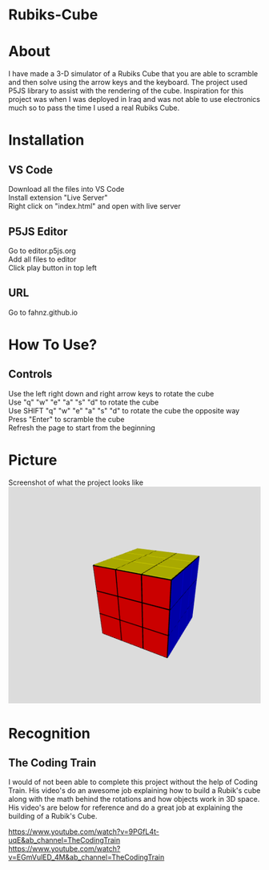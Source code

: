 # Rubiks-Cube

# About
I have made a 3-D simulator of a Rubiks Cube that you are able to scramble and then solve using the arrow keys and the keyboard. The project used P5JS library to assist with the rendering of the cube. Inspiration for this project was when I was deployed in Iraq and was not able to use electronics much so to pass the time I used a real Rubiks Cube.

# Installation
## VS Code
Download all the files into VS Code \
Install extension "Live Server" \
Right click on "index.html" and open with live server

## P5JS Editor
Go to editor.p5js.org \
Add all files to editor \
Click play button in top left

## URL
Go to fahnz.github.io 

# How To Use?
## Controls
Use the left right down and right arrow keys to rotate the cube \
Use "q" "w" "e" "a" "s" "d" to rotate the cube \
Use SHIFT "q" "w" "e" "a" "s" "d" to rotate the cube the opposite way \
Press "Enter" to scramble the cube \
Refresh the page to start from the beginning

# Picture
Screenshot of what the project looks like
![rubiks_cube](rubiks_cube.png)

# Recognition
## The Coding Train
I would of not been able to complete this project without the help of Coding Train. His video's do an awesome job explaining how to build a Rubik's cube along with the math behind the rotations and how objects work in 3D space. His video's are below for reference and do a great job at explaining the building of a Rubik's Cube.

https://www.youtube.com/watch?v=9PGfL4t-uqE&ab_channel=TheCodingTrain \
https://www.youtube.com/watch?v=EGmVulED_4M&ab_channel=TheCodingTrain
